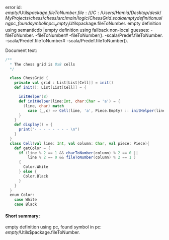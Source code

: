 error id: _empty_/Utils$package.fileToNumber.
file:///C:/Users/Hamid/Desktop/desk/MyProjects/chess/chess/src/main/logic/ChessGrid.scala
empty definition using pc, found symbol in pc: _empty_/Utils$package.fileToNumber.
empty definition using semanticdb
|empty definition using fallback
non-local guesses:
	 -fileToNumber.
	 -fileToNumber#
	 -fileToNumber().
	 -scala/Predef.fileToNumber.
	 -scala/Predef.fileToNumber#
	 -scala/Predef.fileToNumber().

Document text:

```scala
/**
  * The chess grid is 8x8 cells 
  */

  class ChessGrid {
    private val grid : List[List[Cell]] = init()
    def init(): List[List[Cell]] = {

      initHelper(8)
      def initHelper(line:Int, char:Char = 'a') = {
        (line, char) match
          case (_,c) => Cell(line, 'a', Piece.Empty) :: initHelper(line, charToNumber)
      }
    }
    def display() = {
      print("- - - - - - - - \n")
    }
  }
  class Cell(val line: Int, val column: Char, val piece: Piece){
    def getColor = {
      if (line % 2 == 1 && charToNumber(column) % 2 == 0 ||
          line % 2 == 0 && fileToNumber(column) % 2 == 1 ) 
      {
        Color.White
      } else {
        Color.Black
      }
    }
  }
  enum Color:
    case White
    case Black
```

#### Short summary: 

empty definition using pc, found symbol in pc: _empty_/Utils$package.fileToNumber.